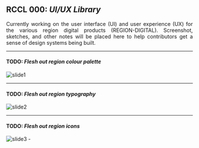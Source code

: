 ## <b>RCCL 000:</b> <i>UI/UX Library</i>
<div style="text-align: justify">
Currently working on the user interface (UI) and user experience (UX) for the various region digital products (REGION-DIGITAL). Screenshot, sketches, and other notes will be placed here to help contributors get a sense of design systems being built.
</div>

---
#### TODO: <i>Flesh out region colour palette</i>
![slide1](https://storage.googleapis.com/root-proposal-1246/REGION/Slide1.PNG)

---
#### TODO: <i>Flesh out region typography</i>
![slide2](https://storage.googleapis.com/root-proposal-1246/REGION/Slide2.PNG)

---
#### TODO: <i>Flesh out region icons</i>
![slide3](https://storage.googleapis.com/root-proposal-1246/REGION/Slide3.PNG) -
